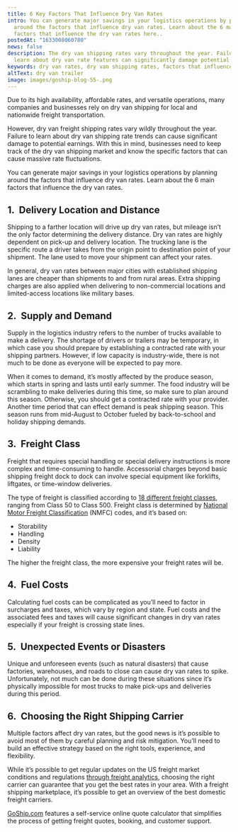 ```yaml
---
title: 6 Key Factors That Influence Dry Van Rates
intro: You can generate major savings in your logistics operations by planning
  around the factors that influence dry van rates. Learn about the 6 main
  factors that influence the dry van rates here..
postedAt: "1633008060780"
news: false
description: The dry van shipping rates vary throughout the year. Failure to
  learn about dry van rate features can significantly damage potential earnings.
keywords: dry van rates, dry van shipping rates, factors that influence dry van rates
altText: dry van trailer
image: images/goship-blog-55-.png
---
```

Due to its high availability, affordable rates, and versatile operations, many companies and businesses rely on dry van shipping for local and nationwide freight transportation.

However, dry van freight shipping rates vary wildly throughout the year. Failure to learn about dry van shipping rate trends can cause significant damage to potential earnings. With this in mind, businesses need to keep track of the dry van shipping market and know the specific factors that can cause massive rate fluctuations.

You can generate major savings in your logistics operations by planning around the factors that influence dry van rates. Learn about the 6 main factors that influence the dry van rates.

## 1.  Delivery Location and Distance

Shipping to a farther location will drive up dry van rates, but mileage isn’t the only factor determining the delivery distance. Dry van rates are highly dependent on pick-up and delivery location. The trucking lane is the specific route a driver takes from the origin point to destination point of your shipment. The lane used to move your shipment can affect your rates.

In general, dry van rates between major cities with established shipping lanes are cheaper than shipments to and from rural areas. Extra shipping charges are also applied when delivering to non-commercial locations and limited-access locations like military bases.

## 2.  Supply and Demand

Supply in the logistics industry refers to the number of trucks available to make a delivery. The shortage of drivers or trailers may be temporary, in which case you should prepare by establishing a contracted rate with your shipping partners. However, if low capacity is industry-wide, there is not much to be done as everyone will be expected to pay more.

When it comes to demand, it’s mostly affected by the produce season, which starts in spring and lasts until early summer. The food industry will be scrambling to make deliveries during this time, so make sure to plan around this season. Otherwise, you should get a contracted rate with your provider. Another time period that can effect demand is peak shipping season. This season runs from mid-August to October fueled by back-to-school and holiday shipping demands.

## 3.  Freight Class

Freight that requires special handling or special delivery instructions is more complex and time-consuming to handle. Accessorial charges beyond basic shipping freight dock to dock can involve special equipment like forklifts, liftgates, or time-window deliveries.

The type of freight is classified according to [18 different freight classes](https://www.goship.com/blog/what-is-freight-class/), ranging from Class 50 to Class 500. Freight class is determined by [National Motor Freight Classification](http://www.nmfta.org/pages/nmfc) (NMFC) codes, and it’s based on:

* Storability
* Handling
* Density
* Liability

The higher the freight class, the more expensive your freight rates will be.

## 4.  Fuel Costs

Calculating fuel costs can be complicated as you’ll need to factor in surcharges and taxes, which vary by region and state. Fuel costs and the associated fees and taxes will cause significant changes in dry van rates especially if your freight is crossing state lines.

## 5.  Unexpected Events or Disasters

Unique and unforeseen events (such as natural disasters) that cause factories, warehouses, and roads to close can cause dry van rates to spike. Unfortunately, not much can be done during these situations since it’s physically impossible for most trucks to make pick-ups and deliveries during this period.

## 6.  Choosing the Right Shipping Carrier

Multiple factors affect dry van rates, but the good news is it’s possible to avoid most of them by careful planning and risk mitigation. You’ll need to build an effective strategy based on the right tools, experience, and flexibility.

While it’s possible to get regular updates on the US freight market conditions and regulations [through freight analytics](https://www.dat.com/industry-trends/trendlines/van/national-rates), choosing the right carrier can guarantee that you get the best rates in your area. With a freight shipping marketplace, it’s possible to get an overview of the best domestic freight carriers. 

[GoShip.com](http://goship.com) features a self-service online quote calculator that simplifies the process of getting freight quotes, booking, and customer support.